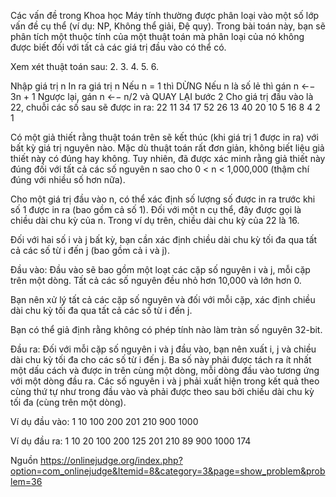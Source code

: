 Các vấn đề trong Khoa học Máy tính thường được phân loại vào một số lớp vấn đề cụ thể (ví dụ: NP, Không thể giải, Đệ quy). Trong bài toán này, bạn sẽ phân tích một thuộc tính của một thuật toán mà phân loại của nó không được biết đối với tất cả các giá trị đầu vào có thể có.

Xem xét thuật toán sau:
2. 3. 4. 5. 6.

Nhập giá trị n
In ra giá trị n
Nếu n = 1 thì DỪNG
Nếu n là số lẻ thì gán n ←− 3n + 1
Ngược lại, gán n ←− n/2 và QUAY LẠI bước 2
Cho giá trị đầu vào là 22, chuỗi các số sau sẽ được in ra: 22 11 34 17 52 26 13 40 20 10 5 16 8 4 2 1

Có một giả thiết rằng thuật toán trên sẽ kết thúc (khi giá trị 1 được in ra) với bất kỳ giá trị nguyên nào. Mặc dù thuật toán rất đơn giản, không biết liệu giả thiết này có đúng hay không. Tuy nhiên, đã được xác minh rằng giả thiết này đúng đối với tất cả các số nguyên n sao cho 0 < n < 1,000,000 (thậm chí đúng với nhiều số hơn nữa).

Cho một giá trị đầu vào n, có thể xác định số lượng số được in ra trước khi số 1 được in ra (bao gồm cả số 1). Đối với một n cụ thể, đây được gọi là chiều dài chu kỳ của n. Trong ví dụ trên, chiều dài chu kỳ của 22 là 16.

Đối với hai số i và j bất kỳ, bạn cần xác định chiều dài chu kỳ tối đa qua tất cả các số từ i đến j (bao gồm cả i và j).

Đầu vào:
Đầu vào sẽ bao gồm một loạt các cặp số nguyên i và j, mỗi cặp trên một dòng. Tất cả các số nguyên đều nhỏ hơn 10,000 và lớn hơn 0.

Bạn nên xử lý tất cả các cặp số nguyên và đối với mỗi cặp, xác định chiều dài chu kỳ tối đa qua tất cả các số từ i đến j.

Bạn có thể giả định rằng không có phép tính nào làm tràn số nguyên 32-bit.

Đầu ra:
Đối với mỗi cặp số nguyên i và j đầu vào, bạn nên xuất i, j và chiều dài chu kỳ tối đa cho các số từ i đến j. Ba số này phải được tách ra ít nhất một dấu cách và được in trên cùng một dòng, mỗi dòng đầu vào tương ứng với một dòng đầu ra. Các số nguyên i và j phải xuất hiện trong kết quả theo cùng thứ tự như trong đầu vào và phải được theo sau bởi chiều dài chu kỳ tối đa (cùng trên một dòng).

Ví dụ đầu vào:
1 10
100 200
201 210
900 1000

Ví dụ đầu ra:
1 10 20
100 200 125
201 210 89
900 1000 174

Nguồn
https://onlinejudge.org/index.php?option=com_onlinejudge&Itemid=8&category=3&page=show_problem&problem=36
